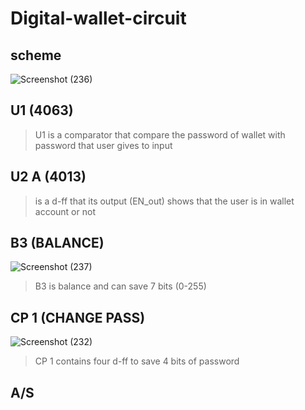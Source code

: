 # Digital-wallet-circuit

## scheme
![Screenshot (236)](https://user-images.githubusercontent.com/108394058/222352602-60d8de45-d5f6-41b6-8ee4-b7e52b375be1.png)
## U1 (4063)
> U1 is a comparator that compare the password of wallet with password that user gives to input
## U2 A (4013)
> is a d-ff that its output (EN_out) shows that the user is in wallet account or not
## B3 (BALANCE)
![Screenshot (237)](https://user-images.githubusercontent.com/108394058/222353114-b71815d9-7b21-4f7f-a7cc-07b9dd294cc4.png)
> B3 is balance and can save 7 bits (0-255)
## CP 1 (CHANGE PASS)
![Screenshot (232)](https://user-images.githubusercontent.com/108394058/222350771-caa5af03-8895-4b38-a3fb-eadb5f5cac98.png)
> CP 1 contains four d-ff to save 4 bits of password
## A/S
